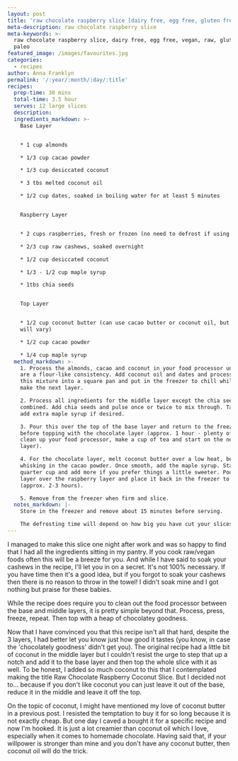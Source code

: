 ```yaml
---
layout: post
title: 'raw chocolate raspberry slice [dairy free, egg free, gluten free, raw, vegan]'
meta-description: raw chocolate raspberry slice
meta-keywords: >-
  raw chocolate raspberry slice, dairy free, egg free, vegan, raw, gluten free,
  paleo
featured_image: /images/favourites.jpg
categories:
  - recipes
author: Anna Franklyn
permalink: '/:year/:month/:day/:title'
recipes:
  prep-time: 30 mins
  total-time: 3.5 hour
  serves: 12 large slices
  description:
  ingredients_markdown: >-
    Base Layer


    * 1 cup almonds

    * 1/3 cup cacao powder

    * 1/3 cup desiccated coconut

    * 3 tbs melted coconut oil

    * 1/2 cup dates, soaked in boiling water for at least 5 minutes


    Raspberry Layer


    * 2 cups raspberries, fresh or frozen (no need to defrost if using frozen)

    * 2/3 cup raw cashews, soaked overnight

    * 1/2 cup desiccated coconut

    * 1/3 - 1/2 cup maple syrup

    * 1tbs chia seeds


    Top Layer


    * 1/2 cup coconut butter (can use cacao butter or coconut oil, but results
    will vary)

    * 1/2 cup cacao powder

    * 1/4 cup maple syrup
  method_markdown: >-
    1. Process the almonds, cacao and coconut in your food processor until they
    are a flour-like consistency. Add coconut oil and dates and process. Press
    this mixture into a square pan and put in the freezer to chill while you
    make the next layer.

    2. Process all ingredients for the middle layer except the chia seeds until
    combined. Add chia seeds and pulse once or twice to mix through. Taste and
    add extra maple syrup if desired.

    3. Pour this over the top of the base layer and return to the freezer to set
    before topping with the chocolate layer (approx. 1 hour - plenty of time to
    clean up your food processor, make a cup of tea and start on the next
    layer).

    4. For the chocolate layer, melt coconut butter over a low heat, before
    whisking in the cacao powder. Once smooth, add the maple syrup. Start with a
    quarter cup and add more if you prefer things a little sweeter. Pour this
    layer over the raspberry layer and place it back in the freezer to set
    (approx. 2-3 hours).

    5. Remove from the freezer when firm and slice.
  notes_markdown: |-
    Store in the freezer and remove about 15 minutes before serving.

    The defrosting time will depend on how big you have cut your slices.
---
```


I managed to make this slice one night after work and was so happy to find that I had all the ingredients sitting in my pantry. If you cook raw/vegan foods often this will be a breeze for you. And while I have said to soak your cashews in the recipe, I'll let you in on a secret. It's not 100% necessary. If you have time then it's a good idea, but if you forgot to soak your cashews then there is no reason to throw in the towel! I didn't soak mine and I got nothing but praise for these babies.

While the recipe does require you to clean out the food processor between the base and middle layers, it is pretty simple beyond that. Process, press, freeze, repeat. Then top with a heap of chocolatey goodness.

Now that I have convinced you that this recipe isn't all that hard, despite the 3 layers, I had better let you know just how good it tastes (you know, in case the 'chocolately goodness' didn't get you). The original recipe had a little bit of coconut in the middle layer but I couldn't resist the urge to step that up a notch and add it to the base layer and then top the whole slice with it as well. To be honest, I added so much coconut to this that I contemplated making the title Raw Chocolate Raspberry Coconut Slice. But I decided not to... because if you don't like coconut you can just leave it out of the base, reduce it in the middle and leave it off the top.

On the topic of coconut, I might have mentioned my love of coconut butter in a previous post. I resisted the temptation to buy it for so long because it is not exactly cheap. But one day I caved a bought it for a specific recipe and now I'm hooked. It is just a lot creamier than coconut oil which I love, especially when it comes to homemade chocolate. Having said that, if your willpower is stronger than mine and you don't have any coconut butter, then coconut oil will do the trick.